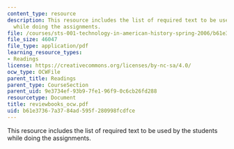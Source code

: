 ```yaml
---
content_type: resource
description: This resource includes the list of required text to be used by the students
  while doing the assignments.
file: /courses/sts-001-technology-in-american-history-spring-2006/b61e37367a3784ad595f280998fcdfce_reviewbooks_ocw.pdf
file_size: 46047
file_type: application/pdf
learning_resource_types:
- Readings
license: https://creativecommons.org/licenses/by-nc-sa/4.0/
ocw_type: OCWFile
parent_title: Readings
parent_type: CourseSection
parent_uid: 9e3734ef-93b9-7fe1-96f9-0c6cb26fd288
resourcetype: Document
title: reviewbooks_ocw.pdf
uid: b61e3736-7a37-84ad-595f-280998fcdfce
---
```

This resource includes the list of required text to be used by the students while doing the assignments.